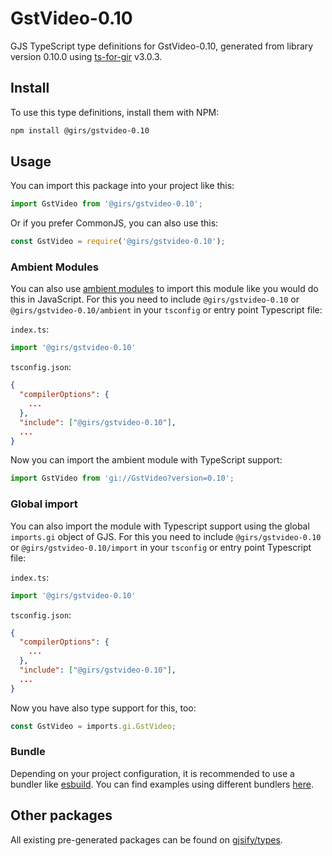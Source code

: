 
# GstVideo-0.10

GJS TypeScript type definitions for GstVideo-0.10, generated from library version 0.10.0 using [ts-for-gir](https://github.com/gjsify/ts-for-gir) v3.0.3.


## Install

To use this type definitions, install them with NPM:
```bash
npm install @girs/gstvideo-0.10
```

## Usage

You can import this package into your project like this:
```ts
import GstVideo from '@girs/gstvideo-0.10';
```

Or if you prefer CommonJS, you can also use this:
```ts
const GstVideo = require('@girs/gstvideo-0.10');
```

### Ambient Modules

You can also use [ambient modules](https://github.com/gjsify/ts-for-gir/tree/main/packages/cli#ambient-modules) to import this module like you would do this in JavaScript.
For this you need to include `@girs/gstvideo-0.10` or `@girs/gstvideo-0.10/ambient` in your `tsconfig` or entry point Typescript file:

`index.ts`:
```ts
import '@girs/gstvideo-0.10'
```

`tsconfig.json`:
```json
{
  "compilerOptions": {
    ...
  },
  "include": ["@girs/gstvideo-0.10"],
  ...
}
```

Now you can import the ambient module with TypeScript support: 

```ts
import GstVideo from 'gi://GstVideo?version=0.10';
```

### Global import

You can also import the module with Typescript support using the global `imports.gi` object of GJS.
For this you need to include `@girs/gstvideo-0.10` or `@girs/gstvideo-0.10/import` in your `tsconfig` or entry point Typescript file:

`index.ts`:
```ts
import '@girs/gstvideo-0.10'
```

`tsconfig.json`:
```json
{
  "compilerOptions": {
    ...
  },
  "include": ["@girs/gstvideo-0.10"],
  ...
}
```

Now you have also type support for this, too:

```ts
const GstVideo = imports.gi.GstVideo;
```

### Bundle

Depending on your project configuration, it is recommended to use a bundler like [esbuild](https://esbuild.github.io/). You can find examples using different bundlers [here](https://github.com/gjsify/ts-for-gir/tree/main/examples).

## Other packages

All existing pre-generated packages can be found on [gjsify/types](https://github.com/gjsify/types).

